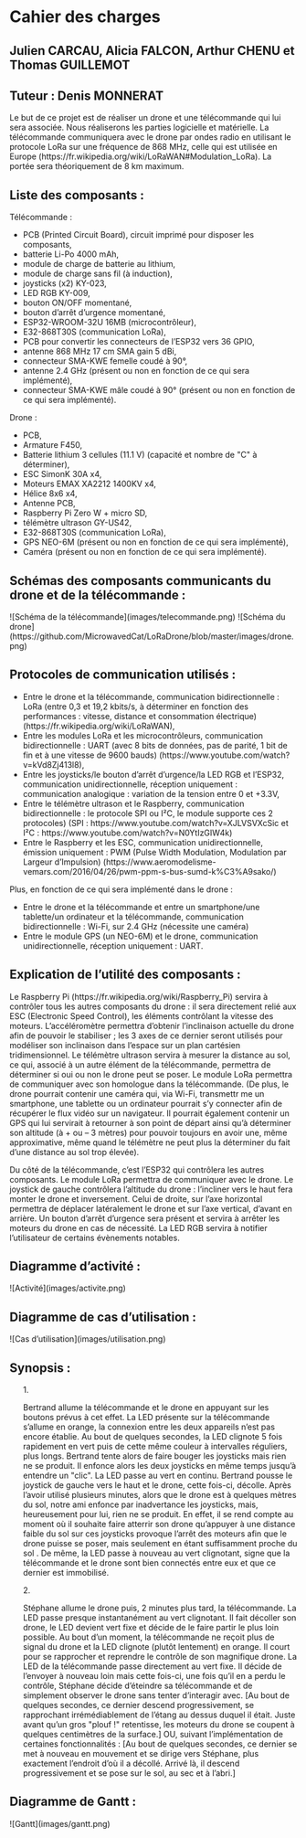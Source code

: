 <h1>Cahier des charges</h1>
<h2>Julien CARCAU, Alicia FALCON, Arthur CHENU et Thomas GUILLEMOT</h2>
<h2>Tuteur : Denis MONNERAT</h2>

<p>
Le but de ce projet est de réaliser un drone et une télécommande qui lui sera associée. Nous réaliserons les parties logicielle et matérielle.
La télécommande communiquera avec le drone par ondes radio en utilisant le protocole LoRa sur une fréquence de 868 MHz, celle qui est utilisée en Europe (https://fr.wikipedia.org/wiki/LoRaWAN#Modulation_LoRa).
La portée sera théoriquement de 8 km maximum.
</p>

<h2>Liste des composants :</h2>
Télécommande :
<ul>
<li>PCB (Printed Circuit Board), circuit imprimé pour disposer les composants,</li>
<li>batterie Li-Po 4000 mAh,</li>
<li>module de charge de batterie au lithium,</li>
<li>module de charge sans fil (à induction),</li>
<li>joysticks (x2) KY-023,</li>
<li>LED RGB KY-009,</li>
<li>bouton ON/OFF momentané,</li>
<li>bouton d’arrêt d’urgence momentané,</li>
<li>ESP32-WROOM-32U 16MB (microcontrôleur),</li>
<li>E32-868T30S (communication LoRa),</li>
<li>PCB pour convertir les connecteurs de l’ESP32 vers 36 GPIO,</li>
<li>antenne 868 MHz 17 cm SMA gain 5 dBi,</li>
<li>connecteur SMA-KWE femelle coudé à 90°,</li>
<li>antenne 2.4 GHz (présent ou non en fonction de ce qui sera implémenté),</li>
<li>connecteur SMA-KWE mâle coudé à 90° (présent ou non en fonction de ce qui sera implémenté).</li>
</ul>

Drone :
<ul>
<li>PCB,</li>
<li>Armature F450,</li>
<li>Batterie lithium 3 cellules (11.1 V) (capacité et nombre de "C" à déterminer),</li>
<li>ESC SimonK 30A x4,</li>
<li>Moteurs EMAX XA2212 1400KV x4,</li>
<li>Hélice 8x6 x4,</li>
<li>Antenne PCB,</li>
<li>Raspberry Pi Zero W + micro SD,</li>
<li>télémètre ultrason GY-US42,</li>
<li>E32-868T30S (communication LoRa),</li>
<li>GPS NEO-6M (présent ou non en fonction de ce qui sera implémenté),</li>
<li>Caméra (présent ou non en fonction de ce qui sera implémenté).</li>
</ul>

<h2>Schémas des composants communicants du drone et de la télécommande :</h2>
![Schéma de la télécommande](images/telecommande.png)
![Schéma du drone](https://github.com/MicrowavedCat/LoRaDrone/blob/master/images/drone.png)

<h2>Protocoles de communication utilisés :</h2>
<ul>
<li>Entre le drone et la télécommande, communication bidirectionnelle : LoRa (entre 0,3 et 19,2 kbits/s, à déterminer en fonction des performances : vitesse, distance et consommation électrique) (https://fr.wikipedia.org/wiki/LoRaWAN),
<li>Entre les modules LoRa et les microcontrôleurs, communication bidirectionnelle : UART (avec 8 bits de données, pas de parité, 1 bit de fin et à une vitesse de 9600 bauds) (https://www.youtube.com/watch?v=kVd8Zj413l8),
<li>Entre les joysticks/le bouton d’arrêt d’urgence/la LED RGB et l’ESP32, communication unidirectionnelle, réception uniquement : communication analogique : variation de la tension entre 0 et +3.3V,
<li>Entre le télémètre ultrason et le Raspberry, communication bidirectionnelle : le protocole SPI ou I²C, le module supporte ces 2 protocoles) (SPI : https://www.youtube.com/watch?v=XJLVSVXcSic et I²C : https://www.youtube.com/watch?v=N0YtIzGIW4k)
<li>Entre le Raspberry et les ESC, communication unidirectionnelle, émission uniquement : PWM (Pulse Width Modulation, Modulation par Largeur d’Impulsion) (https://www.aeromodelisme-vemars.com/2016/04/26/pwm-ppm-s-bus-sumd-k%C3%A9sako/)
</ul>
Plus, en fonction de ce qui sera implémenté dans le drone :
<ul>
<li>Entre le drone et la télécommande et entre un smartphone/une tablette/un ordinateur et la télécommande, communication bidirectionnelle : Wi-Fi, sur 2.4 GHz (nécessite une caméra)
<li>Entre le module GPS (un NEO-6M) et le drone, communication unidirectionnelle, réception uniquement : UART.
</ul>

<h2>Explication de l’utilité des composants :</h2>
<p>
Le Raspberry Pi (https://fr.wikipedia.org/wiki/Raspberry_Pi) servira à contrôler tous les autres composants du drone :
il sera directement relié aux ESC (Electronic Speed Control), les éléments contrôlant la vitesse des moteurs.
L’accéléromètre permettra d’obtenir l’inclinaison actuelle du drone afin de pouvoir le stabiliser ; les 3 axes de ce dernier seront utilisés pour modéliser son inclinaison dans l’espace sur un plan cartésien tridimensionnel.
Le télémètre ultrason servira à mesurer la distance au sol, ce qui, associé à un autre élément de la télécommande, permettra de déterminer si oui ou non le drone peut se poser.
Le module LoRa permettra de communiquer avec son homologue dans la télécommande.
(De plus, le drone pourrait contenir une caméra qui, via Wi-Fi, transmettr me un smartphone, une tablette ou un ordinateur pourrait s’y connecter afin de récupérer le flux vidéo sur un navigateur.
Il pourrait également contenir un GPS qui lui servirait à retourner à son point de départ ainsi qu’à déterminer son altitude (à + ou – 3 mètres) pour pouvoir toujours en avoir une, même approximative, même quand le télémètre ne peut plus la déterminer du fait d’une distance au sol trop élevée).

Du côté de la télécommande, c’est l’ESP32 qui contrôlera les autres composants.
Le module LoRa permettra de communiquer avec le drone.
Le joystick de gauche contrôlera l’altitude du drone : l’incliner vers le haut fera monter le drone et inversement. Celui de droite, sur l’axe horizontal permettra de déplacer latéralement le drone et sur l’axe vertical, d’avant en arrière.
Un bouton d’arrêt d’urgence sera présent et servira à arrêter les moteurs du drone en cas de nécessité. La LED RGB servira à notifier l’utilisateur de certains évènements notables.
</p>

<h2>Diagramme d’activité :</h2>
![Activité](images/activite.png)

<h2>Diagramme de cas d’utilisation :</h2>
![Cas d’utilisation](images/utilisation.png)

<h2>Synopsis :</h2>
<ul>
1. <p>Bertrand allume la télécommande et le drone en appuyant sur les boutons prévus à cet effet.
La LED présente sur la télécommande s’allume en orange, la connexion entre les deux appareils n’est pas encore établie.
Au bout de quelques secondes, la LED clignote 5 fois rapidement en vert puis de cette même couleur à intervalles réguliers, plus longs.
Bertrand tente alors de faire bouger les joysticks mais rien ne se produit.
Il enfonce alors les deux joysticks en même temps jusqu’à entendre un "clic".
La LED passe au vert en continu.
Bertrand pousse le joystick de gauche vers le haut et le drone, cette fois-ci, décolle.
Après l’avoir utilisé plusieurs minutes, alors que le drone est à quelques mètres du sol, notre ami enfonce par inadvertance les joysticks, mais, heureusement pour lui, rien ne se produit.
En effet, il se rend compte au moment où il souhaite faire atterrir son drone qu’appuyer à une distance faible du sol sur ces joysticks provoque l’arrêt des moteurs afin que le drone puisse se poser, mais seulement en étant suffisamment proche du sol .
De même, la LED passe à nouveau au vert clignotant, signe que la télécommande et le drone sont bien connectés entre eux et que ce dernier est immobilisé.</p>
2. <p>Stéphane allume le drone puis, 2 minutes plus tard, la télécommande.
La LED passe presque instantanément au vert clignotant.
Il fait décoller son drone, le LED devient vert fixe et décide de le faire partir le plus loin possible. Au bout d’un moment, la télécommande ne reçoit plus de signal du drone et la LED clignote (plutôt lentement) en orange. Il court pour se rapprocher et reprendre le contrôle de son magnifique drone.
La LED de la télécommande passe directement au vert fixe.
Il décide de l’envoyer à nouveau loin mais cette fois-ci, une fois qu’il en a perdu le contrôle, Stéphane décide d’éteindre sa télécommande et de simplement observer le drone sans tenter d’interagir avec.
[Au bout de quelques secondes, ce dernier descend progressivement, se rapprochant irrémédiablement de l’étang au dessus duquel il était. Juste avant qu’un gros "plouf !" retentisse, les moteurs du drone se coupent à quelques centimètres de la surface.]
OU, suivant l’implémentation de certaines fonctionnalités :
[Au bout de quelques secondes, ce dernier se met à nouveau en mouvement et se dirige vers Stéphane, plus exactement l’endroit d’où il a décollé. Arrivé là, il descend progressivement et se pose sur le sol, au sec et à l’abri.]</p>
</ul>

<h2>Diagramme de Gantt :</h2>
![Gantt](images/gantt.png)

